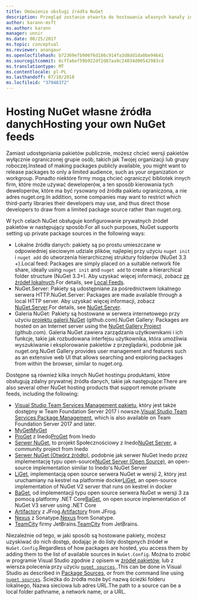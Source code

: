 ```yaml
---
title: Omówienie obsługi źródła NuGet
description: Przegląd zostanie otwarta do hostowania własnych kanały informacyjne pakietu NuGet lub we własnych galeriach, lokalnie lub zdalnie.
author: karann-msft
ms.author: karann
manager: unnir
ms.date: 08/25/2017
ms.topic: conceptual
ms.reviewer: anangaur
ms.openlocfilehash: b72369efb906f6d186c914fa3d8dd1da0be94641
ms.sourcegitcommit: 6cffa6ef59b922df2d87aa9c24034d00542983cd
ms.translationtype: MT
ms.contentlocale: pl-PL
ms.lasthandoff: 07/10/2018
ms.locfileid: "37948372"
---
```

# <a name="hosting-your-own-nuget-feeds"></a><span data-ttu-id="abe47-103">Hosting NuGet własne źródła danych</span><span class="sxs-lookup"><span data-stu-id="abe47-103">Hosting your own NuGet feeds</span></span>

<span data-ttu-id="abe47-104">Zamiast udostępniania pakietów publicznie, możesz chcieć wersji pakietów wyłącznie ograniczonej grupie osób, takich jak Twojej organizacji lub grupy roboczej.</span><span class="sxs-lookup"><span data-stu-id="abe47-104">Instead of making packages publicly available, you might want to release packages to only a limited audience, such as your organization or workgroup.</span></span> <span data-ttu-id="abe47-105">Ponadto niektóre firmy mogą chcieć ograniczyć bibliotek innych firm, które może używać deweloperów, a ten sposób kierowania tych deweloperów, które ma być rysowany od źródła pakietu ograniczona, a nie adres nuget.org.</span><span class="sxs-lookup"><span data-stu-id="abe47-105">In addition, some companies may want to restrict which third-party libraries their developers may use, and thus direct those developers to draw from a limited package source rather than nuget.org.</span></span>

<span data-ttu-id="abe47-106">W tych celach NuGet obsługuje konfigurowanie prywatnych źródeł pakietów w następujący sposób:</span><span class="sxs-lookup"><span data-stu-id="abe47-106">For all such purposes, NuGet supports setting up private package sources in the following ways:</span></span>

- <span data-ttu-id="abe47-107">Lokalne źródła danych: pakiety są po prostu umieszczane w odpowiedniej sieciowym udziale plików, najlepiej przy użyciu `nuget init` i `nuget add` do utworzenia hierarchicznej struktury folderów (NuGet 3.3 +).</span><span class="sxs-lookup"><span data-stu-id="abe47-107">Local feed: Packages are simply placed on a suitable network file share, ideally using `nuget init` and `nuget add` to create a hierarchical folder structure (NuGet 3.3+).</span></span> <span data-ttu-id="abe47-108">Aby uzyskać więcej informacji, zobacz [ze źródeł lokalnych](../hosting-packages/local-feeds.md).</span><span class="sxs-lookup"><span data-stu-id="abe47-108">For details, see [Local Feeds](../hosting-packages/local-feeds.md).</span></span>
- <span data-ttu-id="abe47-109">NuGet.Server: Pakiety są udostępniane za pośrednictwem lokalnego serwera HTTP.</span><span class="sxs-lookup"><span data-stu-id="abe47-109">NuGet.Server: Packages are made available through a local HTTP server.</span></span> <span data-ttu-id="abe47-110">Aby uzyskać więcej informacji, zobacz [NuGet.Server](../hosting-packages/nuget-server.md).</span><span class="sxs-lookup"><span data-stu-id="abe47-110">For details, see [NuGet.Server](../hosting-packages/nuget-server.md).</span></span>
- <span data-ttu-id="abe47-111">Galeria NuGet: Pakiety są hostowane w serwera internetowego przy użyciu [projektu galerii NuGet](https://github.com/NuGet/NuGetGallery#build-and-run-the-gallery-in-arbitrary-number-easy-steps) (github.com).</span><span class="sxs-lookup"><span data-stu-id="abe47-111">NuGet Gallery: Packages are hosted on an Internet server using the [NuGet Gallery Project](https://github.com/NuGet/NuGetGallery#build-and-run-the-gallery-in-arbitrary-number-easy-steps) (github.com).</span></span> <span data-ttu-id="abe47-112">Galeria NuGet zawiera zarządzania użytkownikami i ich funkcje, takie jak rozbudowana interfejsu użytkownika, która umożliwia wyszukiwanie i eksplorowanie pakietów z przeglądarki, podobnie jak nuget.org.</span><span class="sxs-lookup"><span data-stu-id="abe47-112">NuGet Gallery provides user management and features such as an extensive web UI that allows searching and exploring packages from within the browser, similar to nuget.org.</span></span>

<span data-ttu-id="abe47-113">Dostępne są również kilka innych NuGet hostingu produktami, które obsługują zdalny prywatnej źródła danych, takie jak następujące:</span><span class="sxs-lookup"><span data-stu-id="abe47-113">There are also several other NuGet hosting products that support remote private feeds, including the following:</span></span>

- <span data-ttu-id="abe47-114">[Visual Studio Team Services Management pakietu](https://www.visualstudio.com/docs/package/nuget/publish), który jest także dostępny w Team Foundation Server 2017 i nowsze.</span><span class="sxs-lookup"><span data-stu-id="abe47-114">[Visual Studio Team Services Package Management](https://www.visualstudio.com/docs/package/nuget/publish), which is also available on Team Foundation Server 2017 and later.</span></span>
- [<span data-ttu-id="abe47-115">MyGet</span><span class="sxs-lookup"><span data-stu-id="abe47-115">MyGet</span></span>](http://myget.org)
- <span data-ttu-id="abe47-116">[ProGet](http://inedo.com/proget) z Inedo</span><span class="sxs-lookup"><span data-stu-id="abe47-116">[ProGet](http://inedo.com/proget) from Inedo</span></span>
- <span data-ttu-id="abe47-117">[Serwer NuGet](http://nugetserver.net/), to projekt Społecznościowy z Inedo</span><span class="sxs-lookup"><span data-stu-id="abe47-117">[NuGet Server](http://nugetserver.net/), a community project from Inedo</span></span>
- <span data-ttu-id="abe47-118">[Serwer NuGet (Otwórz źródło)](http://nuget-server.net), podobnie jak serwer NuGet Inedo przez implementację typu open-source</span><span class="sxs-lookup"><span data-stu-id="abe47-118">[NuGet Server (Open Source)](http://nuget-server.net), an open-source implementation similar to Inedo's NuGet Server</span></span>
- <span data-ttu-id="abe47-119">[LiGet](https://github.com/ai-traders/liget), implementacją open source serwera NuGet w wersji 2, który jest uruchamiany na kestrel na platformie docker</span><span class="sxs-lookup"><span data-stu-id="abe47-119">[LiGet](https://github.com/ai-traders/liget), an open-source implementation of NuGet V2 server that runs on kestrel in docker</span></span>
- <span data-ttu-id="abe47-120">[BaGet](https://github.com/loic-sharma/BaGet), od implementacji typu open source serwera NuGet w wersji 3 za pomocą platformy .NET Core</span><span class="sxs-lookup"><span data-stu-id="abe47-120">[BaGet](https://github.com/loic-sharma/BaGet), on open source implementation of NuGet V3 server using .NET Core</span></span>
- <span data-ttu-id="abe47-121">[Artifactory](https://www.jfrog.com/artifactory/) z JFrog.</span><span class="sxs-lookup"><span data-stu-id="abe47-121">[Artifactory](https://www.jfrog.com/artifactory/) from JFrog.</span></span>
- <span data-ttu-id="abe47-122">[Nexus](http://www.sonatype.org/nexus/) z Sonatype.</span><span class="sxs-lookup"><span data-stu-id="abe47-122">[Nexus](http://www.sonatype.org/nexus/) from Sonatype.</span></span>
- <span data-ttu-id="abe47-123">[TeamCity](https://www.jetbrains.com/teamcity/) firmy JetBrains.</span><span class="sxs-lookup"><span data-stu-id="abe47-123">[TeamCity](https://www.jetbrains.com/teamcity/) from JetBrains.</span></span>

<span data-ttu-id="abe47-124">Niezależnie od tego, w jaki sposób są hostowane pakiety, możesz uzyskiwać do nich dostęp, dodając je do listy dostępnych źródeł w `NuGet.Config`.</span><span class="sxs-lookup"><span data-stu-id="abe47-124">Regardless of how packages are hosted, you access them by adding them to the list of available sources in `NuGet.Config`.</span></span> <span data-ttu-id="abe47-125">Można to zrobić w programie Visual Studio zgodnie z opisem w [źródeł pakietów](../tools/package-manager-ui.md#package-sources), lub z wiersza polecenia przy użyciu [ `nuget sources` ](../tools/cli-ref-sources.md).</span><span class="sxs-lookup"><span data-stu-id="abe47-125">This can be done in Visual Studio as described in [Package Sources](../tools/package-manager-ui.md#package-sources), or from the command line using [`nuget sources`](../tools/cli-ref-sources.md).</span></span> <span data-ttu-id="abe47-126">Ścieżka do źródła może być nazwą ścieżki folderu lokalnego, Nazwa sieciowa lub adres URL.</span><span class="sxs-lookup"><span data-stu-id="abe47-126">The path to a source can be a local folder pathname, a network name, or a URL.</span></span>
